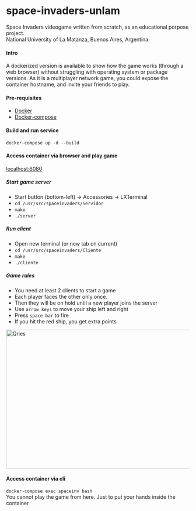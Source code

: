# space-invaders-unlam
Space Invaders videogame written from scratch, as an educational porpose project.<br>
National University of La Matanza, Buenos Aires, Argentina

#### Intro
A dockerized version is available to show how the game works (through a web browser)
without struggling with operating system or package versions.
As it is a multiplayer network game, you could expose the container hostname, and invite your friends to play.

#### Pre-requisites
- [Docker](https://docs.docker.com/get-docker/)
- [Docker-compose](https://docs.docker.com/compose/install/)

#### Build and run service
`docker-compose up -d --build`

#### Access container via browser and play game
[localhost:6080](http://127.0.0.1:6080/)

##### Start game server
- Start button (bottom-left) -> Accessories -> LXTerminal
- `cd /usr/src/spaceinvaders/Servidor`
- `make`
- `./server`

##### Run client
- Open new terminal (or new tab on current)
- `cd /usr/src/spaceinvaders/Cliente`
- `make`
- `./cliente`

##### Game rules
- You need at least 2 clients to start a game
- Each player faces the other only once.
- Then they will be on hold until a new player joins the server
- Use `arrow keys` to move your ship left and right
- Press `space bar` to fire
- If you hit the red ship, you get extra points

<a href="https://i.ibb.co/TbwQjN4/screencast-127-0-0-1-6080-2020-10-12-01-03-15.gif" target="_blank">
    <img alt="Qries" src="https://i.ibb.co/DDmcV6J/Captura-de-pantalla-2020-10-12-014428.jpg" width=700" height="380">
</a>

#### Access container via cli
`docker-compose exec spaceinv bash` <br>
You cannot play the game from here. Just to put your hands inside the container